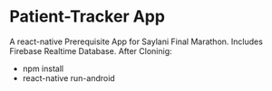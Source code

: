 # Patient-Tracker App
A react-native Prerequisite App for Saylani Final Marathon.
Includes Firebase Realtime Database.
After Cloninig:
* npm install
* react-native run-android

